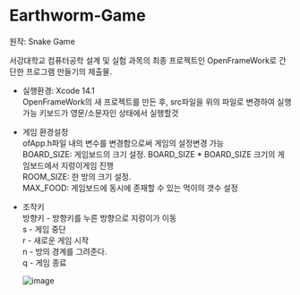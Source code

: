 # Earthworm-Game
원작: Snake Game  

서강대학교 컴퓨터공학 설계 및 실험 과목의 최종 프로젝트인 OpenFrameWork로 간단한 프로그램 만들기의 제출물.

- 실행환경: Xcode 14.1  
	OpenFrameWork의 새 프로젝트를 만든 후, src파일을 위의 파일로 변경하여 실행 가능
  키보드가 영문/소문자인 상태에서 실행할것

- 게임 환경설정  
  ofApp.h파일 내의 변수를 변경함으로써 게임의 설정변경 가능  
  	BOARD_SIZE: 게임보드의 크기 설정. BOARD_SIZE * BOARD_SIZE 크기의 게임보드에서 지렁이게임 진행  
	  ROOM_SIZE: 한 방의 크기 설정.  
	  MAX_FOOD: 게임보드에 동시에 존재할 수 있는 먹이의 갯수 설정  

- 조작키  
  방향키 - 방향키를 누른 방향으로 지렁이가 이동  
  s - 게임 중단  
  r - 새로운 게임 시작  
  n - 방의 경계를 그려준다.  
  q - 게임 종료  
  
	![image](https://user-images.githubusercontent.com/105146508/210339079-ac97b5e7-f99a-43f2-bb44-74193207550b.png)
